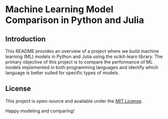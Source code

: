 # Machine Learning Model Comparison in Python and Julia

## Introduction

This README provides an overview of a project where we build machine learning (ML) models in Python and Julia using the scikit-learn library. The primary objective of this project is to compare the performance of ML models implemented in both programming languages and identify which language is better suited for specific types of models.


## License

This project is open-source and available under the [MIT License](LICENSE).

Happy modeling and comparing!

